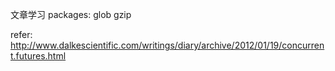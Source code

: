 文章学习
packages:
    glob
    gzip


refer:
http://www.dalkescientific.com/writings/diary/archive/2012/01/19/concurrent.futures.html
